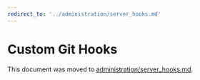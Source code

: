 ```yaml
---
redirect_to: '../administration/server_hooks.md'
---
```


# Custom Git Hooks

This document was moved to [administration/server_hooks.md](../administration/server_hooks.md).
